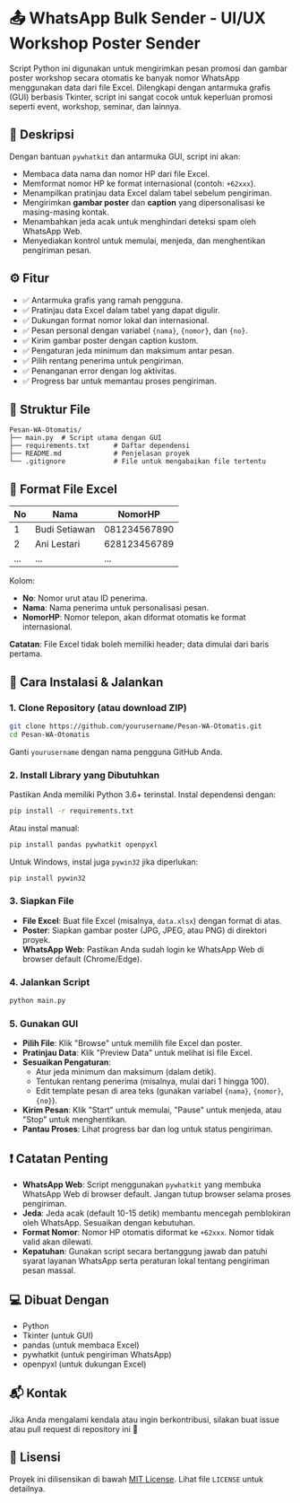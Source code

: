 # 📤 WhatsApp Bulk Sender - UI/UX Workshop Poster Sender

Script Python ini digunakan untuk mengirimkan pesan promosi dan gambar poster workshop secara otomatis ke banyak nomor WhatsApp menggunakan data dari file Excel. Dilengkapi dengan antarmuka grafis (GUI) berbasis Tkinter, script ini sangat cocok untuk keperluan promosi seperti event, workshop, seminar, dan lainnya.

## 📌 Deskripsi

Dengan bantuan `pywhatkit` dan antarmuka GUI, script ini akan:
- Membaca data nama dan nomor HP dari file Excel.
- Memformat nomor HP ke format internasional (contoh: `+62xxx`).
- Menampilkan pratinjau data Excel dalam tabel sebelum pengiriman.
- Mengirimkan **gambar poster** dan **caption** yang dipersonalisasi ke masing-masing kontak.
- Menambahkan jeda acak untuk menghindari deteksi spam oleh WhatsApp Web.
- Menyediakan kontrol untuk memulai, menjeda, dan menghentikan pengiriman pesan.

## ⚙️ Fitur

- ✅ Antarmuka grafis yang ramah pengguna.
- ✅ Pratinjau data Excel dalam tabel yang dapat digulir.
- ✅ Dukungan format nomor lokal dan internasional.
- ✅ Pesan personal dengan variabel `{nama}`, `{nomor}`, dan `{no}`.
- ✅ Kirim gambar poster dengan caption kustom.
- ✅ Pengaturan jeda minimum dan maksimum antar pesan.
- ✅ Pilih rentang penerima untuk pengiriman.
- ✅ Penanganan error dengan log aktivitas.
- ✅ Progress bar untuk memantau proses pengiriman.

## 📝 Struktur File

```
Pesan-WA-Otomatis/
├── main.py  # Script utama dengan GUI
├── requirements.txt      # Daftar dependensi
├── README.md             # Penjelasan proyek
└── .gitignore            # File untuk mengabaikan file tertentu
```

## 📂 Format File Excel

| No | Nama        | NomorHP      |
|----|-------------|--------------|
| 1  | Budi Setiawan | 081234567890 |
| 2  | Ani Lestari   | 628123456789 |
| ...| ...           | ...          |

Kolom:
- **No**: Nomor urut atau ID penerima.
- **Nama**: Nama penerima untuk personalisasi pesan.
- **NomorHP**: Nomor telepon, akan diformat otomatis ke format internasional.

**Catatan**: File Excel tidak boleh memiliki header; data dimulai dari baris pertama.

## 🚀 Cara Instalasi & Jalankan

### 1. Clone Repository (atau download ZIP)

```bash
git clone https://github.com/yourusername/Pesan-WA-Otomatis.git
cd Pesan-WA-Otomatis
```

Ganti `yourusername` dengan nama pengguna GitHub Anda.

### 2. Install Library yang Dibutuhkan

Pastikan Anda memiliki Python 3.6+ terinstal. Instal dependensi dengan:

```bash
pip install -r requirements.txt
```

Atau instal manual:

```bash
pip install pandas pywhatkit openpyxl
```

Untuk Windows, instal juga `pywin32` jika diperlukan:

```bash
pip install pywin32
```

### 3. Siapkan File

- **File Excel**: Buat file Excel (misalnya, `data.xlsx`) dengan format di atas.
- **Poster**: Siapkan gambar poster (JPG, JPEG, atau PNG) di direktori proyek.
- **WhatsApp Web**: Pastikan Anda sudah login ke WhatsApp Web di browser default (Chrome/Edge).

### 4. Jalankan Script

```bash
python main.py
```

### 5. Gunakan GUI

- **Pilih File**: Klik "Browse" untuk memilih file Excel dan poster.
- **Pratinjau Data**: Klik "Preview Data" untuk melihat isi file Excel.
- **Sesuaikan Pengaturan**:
  - Atur jeda minimum dan maksimum (dalam detik).
  - Tentukan rentang penerima (misalnya, mulai dari 1 hingga 100).
  - Edit template pesan di area teks (gunakan variabel `{nama}`, `{nomor}`, `{no}`).
- **Kirim Pesan**: Klik "Start" untuk memulai, "Pause" untuk menjeda, atau "Stop" untuk menghentikan.
- **Pantau Proses**: Lihat progress bar dan log untuk status pengiriman.

## ❗ Catatan Penting

- **WhatsApp Web**: Script menggunakan `pywhatkit` yang membuka WhatsApp Web di browser default. Jangan tutup browser selama proses pengiriman.
- **Jeda**: Jeda acak (default 10-15 detik) membantu mencegah pemblokiran oleh WhatsApp. Sesuaikan dengan kebutuhan.
- **Format Nomor**: Nomor HP otomatis diformat ke `+62xxx`. Nomor tidak valid akan dilewati.
- **Kepatuhan**: Gunakan script secara bertanggung jawab dan patuhi syarat layanan WhatsApp serta peraturan lokal tentang pengiriman pesan massal.

## 💻 Dibuat Dengan

- Python
- Tkinter (untuk GUI)
- pandas (untuk membaca Excel)
- pywhatkit (untuk pengiriman WhatsApp)
- openpyxl (untuk dukungan Excel)

## 📬 Kontak

Jika Anda mengalami kendala atau ingin berkontribusi, silakan buat issue atau pull request di repository ini 🙌

## 📄 Lisensi

Proyek ini dilisensikan di bawah [MIT License](LICENSE). Lihat file `LICENSE` untuk detailnya.
